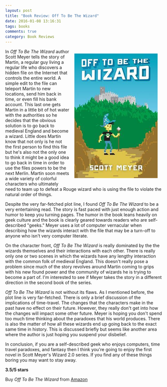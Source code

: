 ```yaml
---
layout: post
title: "Book Review: Off To Be The Wizard"
date: 2016-01-08 13:16:31
tags: books
comments: true
category: Book Reviews
---
```


<img src="/images/off-to-be-the-wizard.jpg" style="float:right; margin:15px;"/>In *Off To Be The Wizard* author Scott Meyer tells the story of Martin, a regular guy living a regular life who discovers a hidden file on the Internet that controls the entire world. A simple edit to the file can teleport Martin to new locations, send him back in time, or even fill his bank account. This last one gets Martin in a little bit of hot water with the authorities so he decides that the obvious solution is to go back to medieval England and become a wizard. Little does Martin know that not only is he not the first person to find this file but he's also not the only one to think it might be a good idea to go back in time in order to use the files powers to be the next Merlin. Martin soon meets a wide variety of colorful characters who ultimately need to team up to defeat a Rouge wizard who is using the file to violate the natural order of things. 

Despite the very far-fetched plot line, I found *Off To Be The Wizard* to be a very entertaining read.  The story is fast paced with just enough action and humor to keep you turning pages.  The humor in the book leans heavily on geek culture and the book is clearly geared towards readers who are self-described "geeks."  Meyer uses a lot of computer vernacular when describing how the wizards interact with the file that may be a turn-off to anyone who isn't very computer literate. 

On the character front, *Off To Be The Wizard* is really dominated by the the wizards themselves and their interactions with each other.  There is really only one or two scenes in which the wizards have any lengthy interaction with the common folk of medieval England.  This doesn't really pose a problem since much of the story revolves around Martin coming to grips with his new found power and the community of wizards he is trying to become a part of.  I'm interested to see if Meyer takes the story in a different direction in the second book of the series.

*Off To Be The Wizard* is not without its flaws.  As I mentioned before, the plot line is very far-fetched.  There is only a brief discussion of the implications of time-travel. The changes that the characters make in the past have no effect on their future.  However, they really don't get into how the changes will impact some other future.  Meyer is hoping you don't spend too much time thinking about the paradoxes that his world produces.  There is also the matter of how all these wizards end up going back to the exact same time in history.  This is discussed briefly but seems like another area where the author is just hoping you suspend your disbelief.

In conclusion, if you are a self-described geek who enjoys computers, time travel paradoxes, and fantasy then I think you're going to enjoy the first novel in Scott Meyer's Wizard 2.0 series.  If you find any of these things boring you may want to stay away.

**3.5/5 stars**

Buy *Off To Be The Wizard* from [Amazon](http://www.amazon.com/Off-Be-Wizard-Magic-2-0/dp/1491592192)